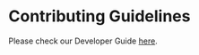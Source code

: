 # Contributing Guidelines

Please check our Developer Guide [here](https://turtles.docs.rancher.com/developer-guide/intro).

